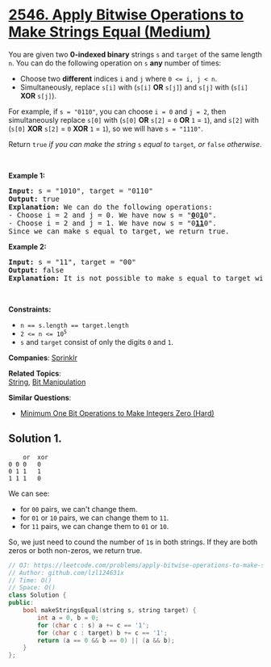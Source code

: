 # [2546. Apply Bitwise Operations to Make Strings Equal (Medium)](https://leetcode.com/problems/apply-bitwise-operations-to-make-strings-equal)

<p>You are given two <strong>0-indexed binary</strong> strings <code>s</code> and <code>target</code> of the same length <code>n</code>. You can do the following operation on <code>s</code> <strong>any</strong> number of times:</p>
<ul>
	<li>Choose two <strong>different</strong> indices <code>i</code> and <code>j</code> where <code>0 &lt;= i, j &lt; n</code>.</li>
	<li>Simultaneously, replace <code>s[i]</code> with (<code>s[i]</code> <strong>OR</strong> <code>s[j]</code>) and <code>s[j]</code> with (<code>s[i]</code> <strong>XOR</strong> <code>s[j]</code>).</li>
</ul>
<p>For example, if <code>s = "0110"</code>, you can choose <code>i = 0</code> and <code>j = 2</code>, then simultaneously replace <code>s[0]</code> with (<code>s[0]</code> <strong>OR</strong> <code>s[2]</code> = <code>0</code> <strong>OR</strong> <code>1</code> = <code>1</code>), and <code>s[2]</code> with (<code>s[0]</code> <strong>XOR</strong> <code>s[2]</code> = <code>0</code> <strong>XOR</strong> <code>1</code> = <code>1</code>), so we will have <code>s = "1110"</code>.</p>
<p>Return <code>true</code> <em>if you can make the string </em><code>s</code><em> equal to </em><code>target</code><em>, or </em><code>false</code><em> otherwise</em>.</p>
<p>&nbsp;</p>
<p><strong class="example">Example 1:</strong></p>
<pre><strong>Input:</strong> s = "1010", target = "0110"
<strong>Output:</strong> true
<strong>Explanation:</strong> We can do the following operations:
- Choose i = 2 and j = 0. We have now s = "<strong><u>0</u></strong>0<strong><u>1</u></strong>0".
- Choose i = 2 and j = 1. We have now s = "0<strong><u>11</u></strong>0".
Since we can make s equal to target, we return true.
</pre>
<p><strong class="example">Example 2:</strong></p>
<pre><strong>Input:</strong> s = "11", target = "00"
<strong>Output:</strong> false
<strong>Explanation:</strong> It is not possible to make s equal to target with any number of operations.
</pre>
<p>&nbsp;</p>
<p><strong>Constraints:</strong></p>
<ul>
	<li><code>n == s.length == target.length</code></li>
	<li><code>2 &lt;= n &lt;= 10<sup>5</sup></code></li>
	<li><code>s</code> and <code>target</code> consist of only the digits <code>0</code> and <code>1</code>.</li>
</ul>

**Companies**:
[Sprinklr](https://leetcode.com/company/sprinklr)

**Related Topics**:  
[String](https://leetcode.com/tag/string/), [Bit Manipulation](https://leetcode.com/tag/bit-manipulation/)

**Similar Questions**:
* [Minimum One Bit Operations to Make Integers Zero (Hard)](https://leetcode.com/problems/minimum-one-bit-operations-to-make-integers-zero/)

## Solution 1.
```
    or  xor
0 0 0   0
0 1 1   1
1 1 1   0
```
We can see:
* for `00` pairs, we can't change them. 
* for `01` or `10` pairs, we can change them to `11`.
* for `11` pairs, we can change them to `01` or `10`.

So, we just need to cound the number of `1`s in both strings. If they are both zeros or both non-zeros, we return true.

```cpp
// OJ: https://leetcode.com/problems/apply-bitwise-operations-to-make-strings-equal
// Author: github.com/lzl124631x
// Time: O()
// Space: O()
class Solution {
public:
    bool makeStringsEqual(string s, string target) {
        int a = 0, b = 0;
        for (char c : s) a += c == '1';
        for (char c : target) b += c == '1';
        return (a == 0 && b == 0) || (a && b);
    }
};
```